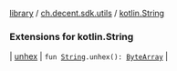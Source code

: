 [library](../../index.md) / [ch.decent.sdk.utils](../index.md) / [kotlin.String](./index.md)

### Extensions for kotlin.String

| [unhex](unhex.md) | `fun `[`String`](https://kotlinlang.org/api/latest/jvm/stdlib/kotlin/-string/index.html)`.unhex(): `[`ByteArray`](https://kotlinlang.org/api/latest/jvm/stdlib/kotlin/-byte-array/index.html) |

